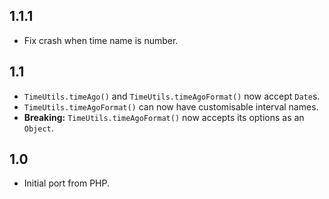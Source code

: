 1.1.1
---
- Fix crash when time name is number.

1.1
---
- `TimeUtils.timeAgo()` and `TimeUtils.timeAgoFormat()` now accept `Date`s.
- `TimeUtils.timeAgoFormat()` can now have customisable interval names.
- **Breaking:** `TimeUtils.timeAgoFormat()` now accepts its options as an `Object`.

1.0
---
- Initial port from PHP.
